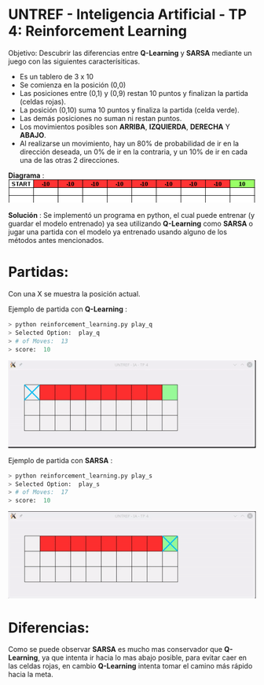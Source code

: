 UNTREF - Inteligencia Artificial - TP 4: Reinforcement Learning
===============================================================

Objetivo: Descubrir las diferencias entre **Q-Learning** y **SARSA** mediante un juego con las siguientes caracterísiticas.

* Es un tablero de 3 x 10
* Se comienza en la posición (0,0)
* Las posiciones entre (0,1) y (0,9) restan 10 puntos y finalizan la partida (celdas rojas).
* La posición (0,10) suma 10 puntos y finaliza la partida (celda verde).
* Las demás posiciones no suman ni restan puntos.
* Los movimientos posibles son __ARRIBA__, __IZQUIERDA__, __DERECHA__ Y __ABAJO__.
* Al realizarse un movimiento, hay un 80% de probabilidad de ir en la dirección deseada, un 0% de ir en la contraria, y un 10% de ir en cada una de las otras 2 direcciones.

__Diagrama__ :
![](./world.png)

__Solución__ :
Se implementó un programa en python, el cual puede entrenar (y guardar el modelo entrenado) ya sea utilizando __Q-Learning__ como __SARSA__ o jugar una partida con el modelo ya entrenado usando alguno de los métodos antes mencionados.

# Partidas:

Con una X se muestra la posición actual.

Ejemplo de partida con __Q-Learning__ :
``` python
> python reinforcement_learning.py play_q
> Selected Option:  play_q
> # of Moves:  13
> score:  10
```
![](./q-learning.gif)

Ejemplo de partida con __SARSA__ :
``` python
> python reinforcement_learning.py play_s
> Selected Option:  play_s
> # of Moves:  17
> score:  10
```
![](./sarsa.gif)

# Diferencias:
Como se puede observar __SARSA__ es mucho mas conservador que __Q-Learning__, ya que intenta ir hacia lo mas abajo posible, para evitar caer en las celdas rojas, en cambio __Q-Learning__ intenta tomar el camino más rápido hacia la meta.
